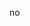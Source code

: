 no
<!---
netstatusr/netstatusr is a ✨ special ✨ repository because its `README.md` (this file) appears on your GitHub profile.
You can click the Preview link to take a look at your changes.
--->
